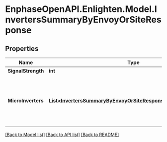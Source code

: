# EnphaseOpenAPI.Enlighten.Model.InvertersSummaryByEnvoyOrSiteResponse

## Properties

Name | Type | Description | Notes
------------ | ------------- | ------------- | -------------
**SignalStrength** | **int** |  | 
**MicroInverters** | [**List&lt;InvertersSummaryByEnvoyOrSiteResponseMicroInvertersInner&gt;**](InvertersSummaryByEnvoyOrSiteResponseMicroInvertersInner.md) | A list of active inverters on this system, including serial and model numbers. | 

[[Back to Model list]](../README.md#documentation-for-models) [[Back to API list]](../README.md#documentation-for-api-endpoints) [[Back to README]](../README.md)

